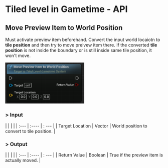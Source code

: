 # Tiled level in Gametime - API
## Move Preview Item to World Position

Must activate preview item beforehand. Convert the input world locaiotn to **tile position** and then try to move preivew item there. If the converted **tile position** is not inside the boundary or is still inside same tile position, it won't move.

<img src="../../_media/GametimeAPI/MovePreviewItemToWorldPosition.png" alt="drawing" width="50%"/>

### > Input
|             |         |       |
| :---        | :----   | : --- |
| Target Location | Vector | World position to convert to tile position. |

### > Output

|               |         |       |
| :---          | :----   | : --- |
| Return Value  | Boolean |  True if the preview item is actually moved. |
